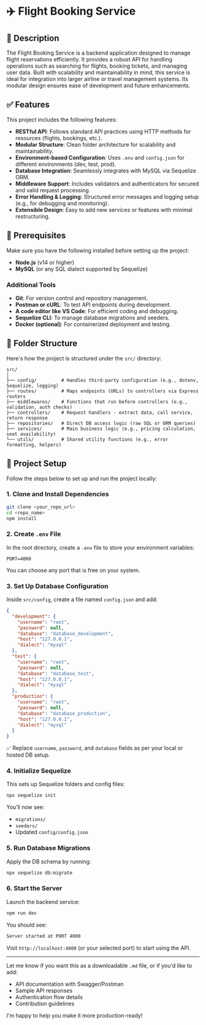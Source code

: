 # ✈️ Flight Booking Service

## 🛫 Description

The Flight Booking Service is a backend application designed to manage flight reservations efficiently. It provides a robust API for handling operations such as searching for flights, booking tickets, and managing user data. Built with scalability and maintainability in mind, this service is ideal for integration into larger airline or travel management systems. Its modular design ensures ease of development and future enhancements.

## ✅ Features

This project includes the following features:

- **RESTful API**: Follows standard API practices using HTTP methods for resources (flights, bookings, etc.).
- **Modular Structure**: Clean folder architecture for scalability and maintainability.
- **Environment-based Configuration**: Uses `.env` and `config.json` for different environments (dev, test, prod).
- **Database Integration**: Seamlessly integrates with MySQL via Sequelize ORM.
- **Middleware Support**: Includes validators and authenticators for secured and valid request processing.
- **Error Handling & Logging**: Structured error messages and logging setup (e.g., for debugging and monitoring).
- **Extensible Design**: Easy to add new services or features with minimal restructuring.

## 🔧 Prerequisites

Make sure you have the following installed before setting up the project:

- **Node.js** (v14 or higher)
- **MySQL** (or any SQL dialect supported by Sequelize)

### Additional Tools

- **Git**: For version control and repository management.
- **Postman or cURL**: To test API endpoints during development.
- **A code editor like VS Code**: For efficient coding and debugging.
- **Sequelize CLI**: To manage database migrations and seeders.
- **Docker (optional)**: For containerized deployment and testing.

## 📁 Folder Structure

Here's how the project is structured under the `src/` directory:

```
src/
│
├── config/         # Handles third-party configuration (e.g., dotenv, Sequelize, logging)
├── routes/         # Maps endpoints (URLs) to controllers via Express routers
├── middlewares/    # Functions that run before controllers (e.g., validation, auth checks)
├── controllers/    # Request handlers - extract data, call service, return response
├── repositories/   # Direct DB access logic (raw SQL or ORM queries)
├── services/       # Main business logic (e.g., pricing calculation, seat availability)
└── utils/          # Shared utility functions (e.g., error formatting, helpers)
```

## 🚀 Project Setup

Follow the steps below to set up and run the project locally:

### 1. Clone and Install Dependencies

```bash
git clone <your_repo_url>
cd <repo_name>
npm install
```

### 2. Create `.env` File

In the root directory, create a `.env` file to store your environment variables:

```env
PORT=4000
```

You can choose any port that is free on your system.

### 3. Set Up Database Configuration

Inside `src/config`, create a file named `config.json` and add:

```json
{
  "development": {
    "username": "root",
    "password": null,
    "database": "database_development",
    "host": "127.0.0.1",
    "dialect": "mysql"
  },
  "test": {
    "username": "root",
    "password": null,
    "database": "database_test",
    "host": "127.0.0.1",
    "dialect": "mysql"
  },
  "production": {
    "username": "root",
    "password": null,
    "database": "database_production",
    "host": "127.0.0.1",
    "dialect": "mysql"
  }
}
```

✅ Replace `username`, `password`, and `database` fields as per your local or hosted DB setup.

### 4. Initialize Sequelize

This sets up Sequelize folders and config files:

```bash
npx sequelize init
```

You’ll now see:

- `migrations/`
- `seeders/`
- Updated `config/config.json`

### 5. Run Database Migrations

Apply the DB schema by running:

```bash
npx sequelize db:migrate
```

### 6. Start the Server

Launch the backend service:

```bash
npm run dev
```

You should see:

```bash
Server started at PORT 4000
```

Visit `http://localhost:4000` (or your selected port) to start using the API.

---

Let me know if you want this as a downloadable `.md` file, or if you'd like to add:

- API documentation with Swagger/Postman
- Sample API responses
- Authentication flow details
- Contribution guidelines

I'm happy to help you make it more production-ready!
